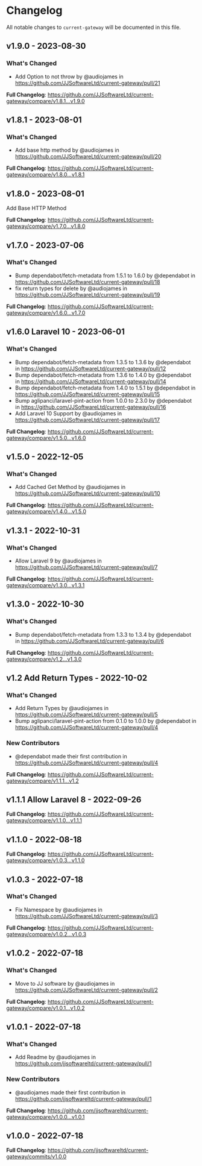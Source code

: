 # Changelog

All notable changes to `current-gateway` will be documented in this file.

## v1.9.0 - 2023-08-30

### What's Changed

- Add Option to not throw by @audiojames in https://github.com/JJSoftwareLtd/current-gateway/pull/21

**Full Changelog**: https://github.com/JJSoftwareLtd/current-gateway/compare/v1.8.1...v1.9.0

## v1.8.1 - 2023-08-01

### What's Changed

- Add base http method by @audiojames in https://github.com/JJSoftwareLtd/current-gateway/pull/20

**Full Changelog**: https://github.com/JJSoftwareLtd/current-gateway/compare/v1.8.0...v1.8.1

## v1.8.0 - 2023-08-01

Add Base HTTP Method

**Full Changelog**: https://github.com/JJSoftwareLtd/current-gateway/compare/v1.7.0...v1.8.0

## v1.7.0 - 2023-07-06

### What's Changed

- Bump dependabot/fetch-metadata from 1.5.1 to 1.6.0 by @dependabot in https://github.com/JJSoftwareLtd/current-gateway/pull/18
- fix return types for delete by @audiojames in https://github.com/JJSoftwareLtd/current-gateway/pull/19

**Full Changelog**: https://github.com/JJSoftwareLtd/current-gateway/compare/v1.6.0...v1.7.0

## v1.6.0 Laravel 10 - 2023-06-01

### What's Changed

- Bump dependabot/fetch-metadata from 1.3.5 to 1.3.6 by @dependabot in https://github.com/JJSoftwareLtd/current-gateway/pull/12
- Bump dependabot/fetch-metadata from 1.3.6 to 1.4.0 by @dependabot in https://github.com/JJSoftwareLtd/current-gateway/pull/14
- Bump dependabot/fetch-metadata from 1.4.0 to 1.5.1 by @dependabot in https://github.com/JJSoftwareLtd/current-gateway/pull/15
- Bump aglipanci/laravel-pint-action from 1.0.0 to 2.3.0 by @dependabot in https://github.com/JJSoftwareLtd/current-gateway/pull/16
- Add Laravel 10 Support by @audiojames in https://github.com/JJSoftwareLtd/current-gateway/pull/17

**Full Changelog**: https://github.com/JJSoftwareLtd/current-gateway/compare/v1.5.0...v1.6.0

## v1.5.0 - 2022-12-05

### What's Changed

- Add Cached Get Method by @audiojames in https://github.com/JJSoftwareLtd/current-gateway/pull/10

**Full Changelog**: https://github.com/JJSoftwareLtd/current-gateway/compare/v1.4.0...v1.5.0

## v1.3.1 - 2022-10-31

### What's Changed

- Allow Laravel 9 by @audiojames in https://github.com/JJSoftwareLtd/current-gateway/pull/7

**Full Changelog**: https://github.com/JJSoftwareLtd/current-gateway/compare/v1.3.0...v1.3.1

## v1.3.0 - 2022-10-30

### What's Changed

- Bump dependabot/fetch-metadata from 1.3.3 to 1.3.4 by @dependabot in https://github.com/JJSoftwareLtd/current-gateway/pull/6

**Full Changelog**: https://github.com/JJSoftwareLtd/current-gateway/compare/v1.2...v1.3.0

## v1.2 Add Return Types - 2022-10-02

### What's Changed

- Add Return Types by @audiojames in https://github.com/JJSoftwareLtd/current-gateway/pull/5
- Bump aglipanci/laravel-pint-action from 0.1.0 to 1.0.0 by @dependabot in https://github.com/JJSoftwareLtd/current-gateway/pull/4

### New Contributors

- @dependabot made their first contribution in https://github.com/JJSoftwareLtd/current-gateway/pull/4

**Full Changelog**: https://github.com/JJSoftwareLtd/current-gateway/compare/v1.1.1...v1.2

## v1.1.1 Allow Laravel 8 - 2022-09-26

**Full Changelog**: https://github.com/JJSoftwareLtd/current-gateway/compare/v1.1.0...v1.1.1

## v1.1.0 - 2022-08-18

**Full Changelog**: https://github.com/JJSoftwareLtd/current-gateway/compare/v1.0.3...v1.1.0

## v1.0.3 - 2022-07-18

### What's Changed

- Fix Namespace by @audiojames in https://github.com/JJSoftwareLtd/current-gateway/pull/3

**Full Changelog**: https://github.com/JJSoftwareLtd/current-gateway/compare/v1.0.2...v1.0.3

## v1.0.2 - 2022-07-18

### What's Changed

- Move to JJ software by @audiojames in https://github.com/JJSoftwareLtd/current-gateway/pull/2

**Full Changelog**: https://github.com/JJSoftwareLtd/current-gateway/compare/v1.0.1...v1.0.2

## v1.0.1 - 2022-07-18

### What's Changed

- Add Readme by @audiojames in https://github.com/jjsoftwareltd/current-gateway/pull/1

### New Contributors

- @audiojames made their first contribution in https://github.com/jjsoftwareltd/current-gateway/pull/1

**Full Changelog**: https://github.com/jjsoftwareltd/current-gateway/compare/v1.0.0...v1.0.1

## v1.0.0 - 2022-07-18

**Full Changelog**: https://github.com/jjsoftwareltd/current-gateway/commits/v1.0.0
